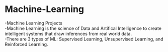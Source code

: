 # Machine-Learning
-Machine Learning Projects <br/>
-Machine Learning is the science of Data and Artifical Intelligence to create intelligent systems that draw inferences from real world data.<br/>
-There are 3 types of ML: Supervised Learning, Unsupervised Learning, and Reinforced Learning.<br/>
